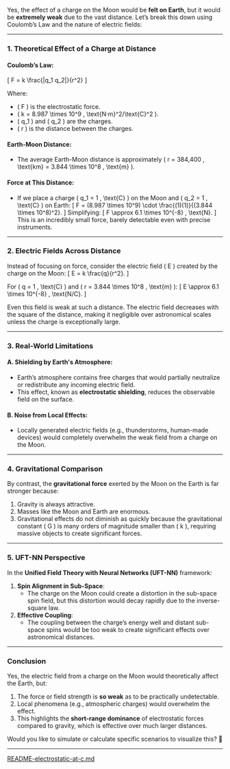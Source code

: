 Yes, the effect of a charge on the Moon would be **felt on Earth**, but it would be **extremely weak** due to the vast distance. Let’s break this down using Coulomb’s Law and the nature of electric fields:

---

### **1. Theoretical Effect of a Charge at Distance**
#### **Coulomb’s Law**:
\[
F = k \frac{|q_1 q_2|}{r^2}
\]

Where:
- \( F \) is the electrostatic force.
- \( k = 8.987 \times 10^9 \, \text{N·m}^2/\text{C}^2 \).
- \( q_1 \) and \( q_2 \) are the charges.
- \( r \) is the distance between the charges.

#### **Earth-Moon Distance**:
- The average Earth-Moon distance is approximately \( r = 384,400 \, \text{km} = 3.844 \times 10^8 \, \text{m} \).

#### **Force at This Distance**:
- If we place a charge \( q_1 = 1 \, \text{C} \) on the Moon and \( q_2 = 1 \, \text{C} \) on Earth:
  \[
  F = (8.987 \times 10^9) \cdot \frac{(1)(1)}{(3.844 \times 10^8)^2}.
  \]
  Simplifying:
  \[
  F \approx 6.1 \times 10^{-8} \, \text{N}.
  \]
  This is an incredibly small force, barely detectable even with precise instruments.

---

### **2. Electric Fields Across Distance**
Instead of focusing on force, consider the electric field \( E \) created by the charge on the Moon:
\[
E = k \frac{q}{r^2}.
\]

For \( q = 1 \, \text{C} \) and \( r = 3.844 \times 10^8 \, \text{m} \):
\[
E \approx 6.1 \times 10^{-8} \, \text{N/C}.
\]

Even this field is weak at such a distance. The electric field decreases with the square of the distance, making it negligible over astronomical scales unless the charge is exceptionally large.

---

### **3. Real-World Limitations**
#### **A. Shielding by Earth's Atmosphere**:
- Earth’s atmosphere contains free charges that would partially neutralize or redistribute any incoming electric field.
- This effect, known as **electrostatic shielding**, reduces the observable field on the surface.

#### **B. Noise from Local Effects**:
- Locally generated electric fields (e.g., thunderstorms, human-made devices) would completely overwhelm the weak field from a charge on the Moon.

---

### **4. Gravitational Comparison**
By contrast, the **gravitational force** exerted by the Moon on the Earth is far stronger because:
1. Gravity is always attractive.
2. Masses like the Moon and Earth are enormous.
3. Gravitational effects do not diminish as quickly because the gravitational constant \( G \) is many orders of magnitude smaller than \( k \), requiring massive objects to create significant forces.

---

### **5. UFT-NN Perspective**
In the **Unified Field Theory with Neural Networks (UFT-NN)** framework:
1. **Spin Alignment in Sub-Space**:
   - The charge on the Moon could create a distortion in the sub-space spin field, but this distortion would decay rapidly due to the inverse-square law.
2. **Effective Coupling**:
   - The coupling between the charge’s energy well and distant sub-space spins would be too weak to create significant effects over astronomical distances.

---

### **Conclusion**
Yes, the electric field from a charge on the Moon would theoretically affect the Earth, but:
1. The force or field strength is **so weak** as to be practically undetectable.
2. Local phenomena (e.g., atmospheric charges) would overwhelm the effect.
3. This highlights the **short-range dominance** of electrostatic forces compared to gravity, which is effective over much larger distances.

Would you like to simulate or calculate specific scenarios to visualize this? 🚀


---

[README-electrostatic-at-c.md](https://t2m.io/Hz4nu2Q)
